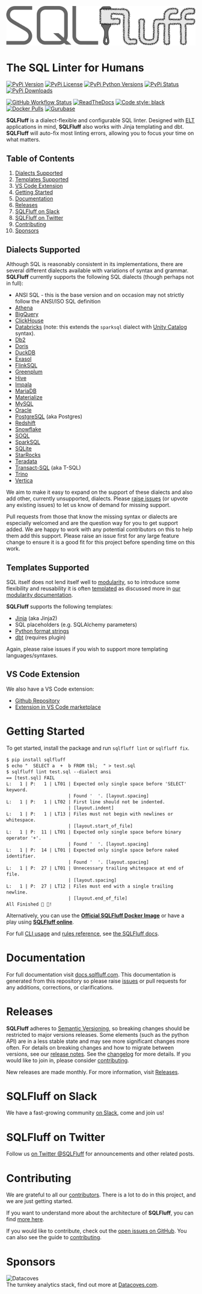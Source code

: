 ![SQLFluff](https://raw.githubusercontent.com/sqlfluff/sqlfluff/main/images/sqlfluff-wide.png)

# The SQL Linter for Humans

[![PyPi Version](https://img.shields.io/pypi/v/sqlfluff.svg?style=flat-square&logo=PyPi)](https://pypi.org/project/sqlfluff/)
[![PyPi License](https://img.shields.io/pypi/l/sqlfluff.svg?style=flat-square)](https://pypi.org/project/sqlfluff/)
[![PyPi Python Versions](https://img.shields.io/pypi/pyversions/sqlfluff.svg?style=flat-square)](https://pypi.org/project/sqlfluff/)
[![PyPi Status](https://img.shields.io/pypi/status/sqlfluff.svg?style=flat-square)](https://pypi.org/project/sqlfluff/)
[![PyPi Downloads](https://img.shields.io/pypi/dm/sqlfluff?style=flat-square)](https://pypi.org/project/sqlfluff/)

[![GitHub Workflow Status](https://img.shields.io/github/actions/workflow/status/sqlfluff/sqlfluff/.github/workflows/ci-tests.yml?logo=github&style=flat-square)](https://github.com/sqlfluff/sqlfluff/actions/workflows/ci-tests.yml?query=branch%3Amain)
[![ReadTheDocs](https://img.shields.io/readthedocs/sqlfluff?style=flat-square&logo=Read%20the%20Docs)](https://sqlfluff.readthedocs.io)
[![Code style: black](https://img.shields.io/badge/code%20style-black-000000.svg?style=flat-square)](https://github.com/psf/black)
[![Docker Pulls](https://img.shields.io/docker/pulls/sqlfluff/sqlfluff?logo=docker&style=flat-square)](https://hub.docker.com/r/sqlfluff/sqlfluff)
[![Gurubase](https://img.shields.io/badge/Gurubase-Ask%20SQLFluff%20Guru-006BFF?style=flat-square)](https://gurubase.io/g/sqlfluff)

**SQLFluff** is a dialect-flexible and configurable SQL linter. Designed
with [ELT](https://www.techtarget.com/searchdatamanagement/definition/Extract-Load-Transform-ELT) applications in mind, **SQLFluff** also works with Jinja templating
and dbt. **SQLFluff** will auto-fix most linting errors, allowing you to focus
your time on what matters.

## Table of Contents

1. [Dialects Supported](#dialects-supported)
2. [Templates Supported](#templates-supported)
3. [VS Code Extension](#vs-code-extension)
4. [Getting Started](#getting-started)
5. [Documentation](#documentation)
6. [Releases](#releases)
7. [SQLFluff on Slack](#sqlfluff-on-slack)
8. [SQLFluff on Twitter](#sqlfluff-on-twitter)
9. [Contributing](#contributing)
10. [Sponsors](#sponsors)

## Dialects Supported

Although SQL is reasonably consistent in its implementations, there are several
different dialects available with variations of syntax and grammar. **SQLFluff**
currently supports the following SQL dialects (though perhaps not in full):

- ANSI SQL - this is the base version and on occasion may not strictly follow
  the ANSI/ISO SQL definition
- [Athena](https://aws.amazon.com/athena/)
- [BigQuery](https://cloud.google.com/bigquery/)
- [ClickHouse](https://clickhouse.com/)
- [Databricks](https://databricks.com/) (note: this extends the `sparksql` dialect with
  [Unity Catalog](https://docs.databricks.com/data-governance/unity-catalog/index.html) syntax).
- [Db2](https://www.ibm.com/analytics/db2)
- [Doris](https://doris.apache.org/)
- [DuckDB](https://duckdb.org/)
- [Exasol](https://www.exasol.com/)
- [FlinkSQL](https://nightlies.apache.org/flink/flink-docs-master/)
- [Greenplum](https://greenplum.org/)
- [Hive](https://hive.apache.org/)
- [Impala](https://impala.apache.org/)
- [MariaDB](https://www.mariadb.com/)
- [Materialize](https://materialize.com/)
- [MySQL](https://www.mysql.com/)
- [Oracle](https://docs.oracle.com/en/database/oracle/oracle-database/21/sqlrf/index.html)
- [PostgreSQL](https://www.postgresql.org/) (aka Postgres)
- [Redshift](https://docs.aws.amazon.com/redshift/index.html)
- [Snowflake](https://www.snowflake.com/)
- [SOQL](https://developer.salesforce.com/docs/atlas.en-us.soql_sosl.meta/soql_sosl/sforce_api_calls_soql.htm)
- [SparkSQL](https://spark.apache.org/docs/latest/)
- [SQLite](https://www.sqlite.org/)
- [StarRocks](https://www.starrocks.io)
- [Teradata](https://www.teradata.com/)
- [Transact-SQL](https://docs.microsoft.com/en-us/sql/t-sql/language-reference) (aka T-SQL)
- [Trino](https://trino.io/)
- [Vertica](https://www.vertica.com/)

We aim to make it easy to expand on the support of these dialects and also
add other, currently unsupported, dialects. Please [raise issues](https://github.com/sqlfluff/sqlfluff/issues)
(or upvote any existing issues) to let us know of demand for missing support.

Pull requests from those that know the missing syntax or dialects are especially
welcomed and are the question way for you to get support added. We are happy
to work with any potential contributors on this to help them add this support.
Please raise an issue first for any large feature change to ensure it is a good
fit for this project before spending time on this work.

## Templates Supported

SQL itself does not lend itself well to [modularity](https://docs.getdbt.com/docs/viewpoint#section-modularity),
so to introduce some flexibility and reusability it is often [templated](https://en.wikipedia.org/wiki/Template_processor)
as discussed more in [our modularity documentation](https://docs.sqlfluff.com/en/stable/perma/modularity.html).

**SQLFluff** supports the following templates:

- [Jinja](https://jinja.palletsprojects.com/) (aka Jinja2)
- SQL placeholders (e.g. SQLAlchemy parameters)
- [Python format strings](https://docs.python.org/3/library/string.html#format-string-syntax)
- [dbt](https://www.getdbt.com/) (requires plugin)

Again, please raise issues if you wish to support more templating languages/syntaxes.

## VS Code Extension

We also have a VS Code extension:

- [Github Repository](https://github.com/sqlfluff/vscode-sqlfluff)
- [Extension in VS Code marketplace](https://marketplace.visualstudio.com/items?itemName=dorzey.vscode-sqlfluff)

# Getting Started

To get started, install the package and run `sqlfluff lint` or `sqlfluff fix`.

```shell
$ pip install sqlfluff
$ echo "  SELECT a  +  b FROM tbl;  " > test.sql
$ sqlfluff lint test.sql --dialect ansi
== [test.sql] FAIL
L:   1 | P:   1 | LT01 | Expected only single space before 'SELECT' keyword.
                       | Found '  '. [layout.spacing]
L:   1 | P:   1 | LT02 | First line should not be indented.
                       | [layout.indent]
L:   1 | P:   1 | LT13 | Files must not begin with newlines or whitespace.
                       | [layout.start_of_file]
L:   1 | P:  11 | LT01 | Expected only single space before binary operator '+'.
                       | Found '  '. [layout.spacing]
L:   1 | P:  14 | LT01 | Expected only single space before naked identifier.
                       | Found '  '. [layout.spacing]
L:   1 | P:  27 | LT01 | Unnecessary trailing whitespace at end of file.
                       | [layout.spacing]
L:   1 | P:  27 | LT12 | Files must end with a single trailing newline.
                       | [layout.end_of_file]
All Finished 📜 🎉!
```

Alternatively, you can use the [**Official SQLFluff Docker Image**](https://hub.docker.com/r/sqlfluff/sqlfluff)
or have a play using [**SQLFluff online**](https://online.sqlfluff.com/).

For full [CLI usage](https://docs.sqlfluff.com/en/stable/perma/cli.html) and
[rules reference](https://docs.sqlfluff.com/en/stable/perma/rules.html), see
[the SQLFluff docs](https://docs.sqlfluff.com/en/stable/).

# Documentation

For full documentation visit [docs.sqlfluff.com](https://docs.sqlfluff.com/en/stable/).
This documentation is generated from this repository so please raise
[issues](https://github.com/sqlfluff/sqlfluff/issues) or pull requests
for any additions, corrections, or clarifications.

# Releases

**SQLFluff** adheres to [Semantic Versioning](https://semver.org/spec/v2.0.0.html),
so breaking changes should be restricted to major versions releases. Some
elements (such as the python API) are in a less stable state and may see more
significant changes more often. For details on breaking changes and how
to migrate between versions, see our
[release notes](https://docs.sqlfluff.com/en/latest/perma/releasenotes.html). See the
[changelog](CHANGELOG.md) for more details. If you would like to join in, please
consider [contributing](CONTRIBUTING.md).

New releases are made monthly. For more information, visit
[Releases](https://github.com/sqlfluff/sqlfluff/releases).

# SQLFluff on Slack

We have a fast-growing community
[on Slack](https://join.slack.com/t/sqlfluff/shared_invite/zt-2qtu36kdt-OS4iONPbQ3aCz2DIbYJdWg),
come and join us!

# SQLFluff on Twitter

Follow us [on Twitter @SQLFluff](https://twitter.com/SQLFluff) for announcements
and other related posts.

# Contributing

We are grateful to all our [contributors](https://github.com/sqlfluff/sqlfluff/graphs/contributors).
There is a lot to do in this project, and we are just getting started.

If you want to understand more about the architecture of **SQLFluff**, you can
find [more here](https://docs.sqlfluff.com/en/latest/perma/architecture.html).

If you would like to contribute, check out the
[open issues on GitHub](https://github.com/sqlfluff/sqlfluff/issues). You can also see
the guide to [contributing](CONTRIBUTING.md).

# Sponsors

<img src="images/datacoves.png" alt="Datacoves" width="150"/><br>
The turnkey analytics stack, find out more at [Datacoves.com](https://datacoves.com/).
